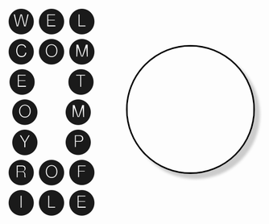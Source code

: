 <!DOCTYPE html>
<body>
<h1 style = "font-size:48px;   display: flex; align-items: center; justify-content: center; height: 100%;"align="center">
     🅦 🅔 🅛 🅒 🅞 🅜 🅔 &nbsp;&nbsp;&nbsp;&nbsp; 🅣 🅞&nbsp;&nbsp;&nbsp;&nbsp;  🅜 🅨&nbsp;&nbsp;&nbsp;&nbsp; 🅟 🅡 🅞 🅕 🅘 🅛 🅔 
    <img width="250px" height="250px" style="margin-left:50px;border-radius:50%; border-style:solid; border-color:black; box-shadow: 10px 10px 5px #ccc;"  src="https://www.nicepng.com/png/full/957-9574965_anubis-clipart-adorable-cartoon.png">
</h1>
<br>

<div>
    <h2 style="font-size:30px" align="center"> 🕊 🅐 🅑 🅞 🅤 🅣  &nbsp;&nbsp; 🅜 🅔 🕊 </h2>
    <li>
        <b>Name:</b> Johantb</li>
    <li>
        <b>Nationality:</b> Perú 🇵🇪
    </li>
    <li>
        <b>Likes:</b> Sour desserts and spicy food -///-
    </li>
    <li>
        <b>Gender:</b> Male
    </li>
    <li>
        <b>Hobbies:</b> Music, Games and Technology Stuff
    </li>
    <br>
    <p>
</div>

<div>
    <h2 style="font-size:30px"  align="center"> 🕊 🅚 🅝 🅞 🅦 🅛 🅔 🅓 🅖 🅔 🕊 </h2>
    <img src ="https://img.shields.io/badge/python-3670A0?style=for-the-badge&logo=python&logoColor=ffdd54">
    <img src = "https://img.shields.io/badge/r-%23276DC3.svg?style=for-the-badge&logo=r&logoColor=white">
    <img src = "https://img.shields.io/badge/ruby-%23CC342D.svg?style=for-the-badge&logo=ruby&logoColor=white">
    <img src = "https://img.shields.io/badge/php-%23777BB4.svg?style=for-the-badge&logo=php&logoColor=white">
    <img src = "https://img.shields.io/badge/java-%23ED8B00.svg?style=for-the-badge&logo=java&logoColor=white">
    <img src = "https://img.shields.io/badge/javascript-%23323330.svg?style=for-the-badge&logo=javascript&logoColor=%23F7DF1E">
</div>


</body>
